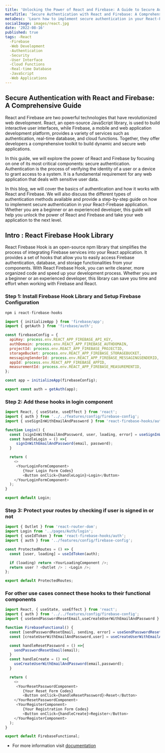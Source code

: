 ```yaml
---
title: 'Unlocking the Power of React and Firebase: A Guide to Secure Authentication'
metaTitle: 'Secure Authentication with React and Firebase: A Comprehensive Guide'
metaDesc: 'Learn how to implement secure authentication in your React-Firebase application with our comprehensive guide. Explore the power of React and Firebase to take your web application to the next level.'
socialImage: images/react.jpg
date: '2022-08-16'
published: true
tags: -React
  -Firebase
  -Web Development
  -Authentication
  -Security
  -User Interface
  -Cloud Functions
  -Real-time Database
  -JavaScript
  -Web Applications
---
```


## Secure Authentication with React and Firebase: A Comprehensive Guide

React and Firebase are two powerful technologies that have revolutionized web development. React, an open-source JavaScript library, is used to build interactive user interfaces, while Firebase, a mobile and web application development platform, provides a variety of services such as authentication, real-time database, and cloud functions. Together, they offer developers a comprehensive toolkit to build dynamic and secure web applications.

In this guide, we will explore the power of React and Firebase by focusing on one of its most critical components: secure authentication. Authentication is the process of verifying the identity of a user or a device to grant access to a system. It is a fundamental requirement for any web application that deals with sensitive user data.

In this blog, we will cover the basics of authentication and how it works with React and Firebase. We will also discuss the different types of authentication methods available and provide a step-by-step guide on how to implement secure authentication in your React-Firebase application. Whether you are a beginner or an experienced developer, this guide will help you unlock the power of React and Firebase and take your web application to the next level.

## Intro : React Firebase Hook Library

React Firebase Hook is an open-source npm library that simplifies the process of integrating Firebase services into your React application. It provides a set of hooks that allow you to easily access Firebase authentication, database, and storage functionalities from your components. With React Firebase Hook, you can write cleaner, more organized code and speed up your development process. Whether you are a beginner or an experienced developer, this library can save you time and effort when working with Firebase and React.

### Step 1: Install Firebase Hook Library and Setup Firebase Configuration

```js
npm i react-firebase-hooks
```

```js
import { initializeApp } from 'firebase/app';
import { getAuth } from 'firebase/auth';

const firebaseConfig = {
  apiKey: process.env.REACT_APP_FIREBASE_API_KEY,
  authDomain: process.env.REACT_APP_FIREBASE_AUTHDOMAIN,
  projectId: process.env.REACT_APP_FIREBASE_PROJECTID,
  storageBucket: process.env.REACT_APP_FIREBASE_STORAGEBUCKET,
  messagingSenderId: process.env.REACT_APP_FIREBASE_MESSAGINGSENDERID,
  appId: process.env.REACT_APP_FIREBASE_APPID,
  measurementId: process.env.REACT_APP_FIREBASE_MEASUREMENTID,
};

const app = initializeApp(firebaseConfig);

export const auth = getAuth(app);
```

### Step 2: Add these hooks in login component

```js
import React, { useState, useEffect } from 'react';
import { auth } from '../../features/config/firebase-config';
import { useSignInWithEmailAndPassword } from 'react-firebase-hooks/auth';

function Login() {
  const [signInWithEmailAndPassword, user, loading, error] = useSignInWithEmailAndPassword(auth);
  const handleLogin = () =>{
     signInWithEmailAndPassword(email, password);
  }

  return (
    <>
     <YourLoginFormComponent>
        {Your Login Form Codes}
        <Button onClick={handleLogin}>Login</Button>
    </YourLoginFormComponent>
  );
}

export default Login;
```

### Step 3: Protect your routes by checking if user is signed in or not

```js
import { Outlet } from 'react-router-dom';
import Login from '../pages/Auth/login';
import { useIdToken } from 'react-firebase-hooks/auth';
import { auth } from '../features/config/firebase-config';

const ProtectedRoutes = () => {
  const [user, loading] = useIdToken(auth);

  if (loading) return <YourLoadingComponent />;
  return user ? <Outlet /> : <Login />;
};

export default ProtectedRoutes;
```

### For other use cases connect these hooks to their functional components

```js
import React, { useState, useEffect } from 'react';
import { auth } from '../../features/config/firebase-config';
import { useSendPasswordResetEmail,useCreateUserWithEmailAndPassword } from 'react-firebase-hooks/auth';

function FirebaseFunctional() {
  const [sendPasswordResetEmail, sending, error] = useSendPasswordResetEmail(auth);
  const [createUserWithEmailAndPassword,user] = useCreateUserWithEmailAndPassword(auth);

  const handleResetPassword = () =>{
    sendPasswordResetEmail(email);
  }
  const handleCreate = () =>{
    useCreateUserWithEmailAndPassword(email,password);
  }

  return (
    <>
     <YourResetPasswordComponent>
        {Your Reset Form Codes}
        <Button onClick={handleResetPassword}>Reset</Button>
    </YourResetPasswordComponent>
     <YourRegisterComponent>
        {Your Registration Form Codes}
        <Button onClick={handleCreate}>Register</Button>
    </YourRegisterComponent>
  );
}

export default FirebaseFunctional;

```

- For more information visit [documentation](https://github.com/csfrequency/react-firebase-hooks/tree/09bf06b28c82b4c3c1beabb1b32a8007232ed045/auth)
